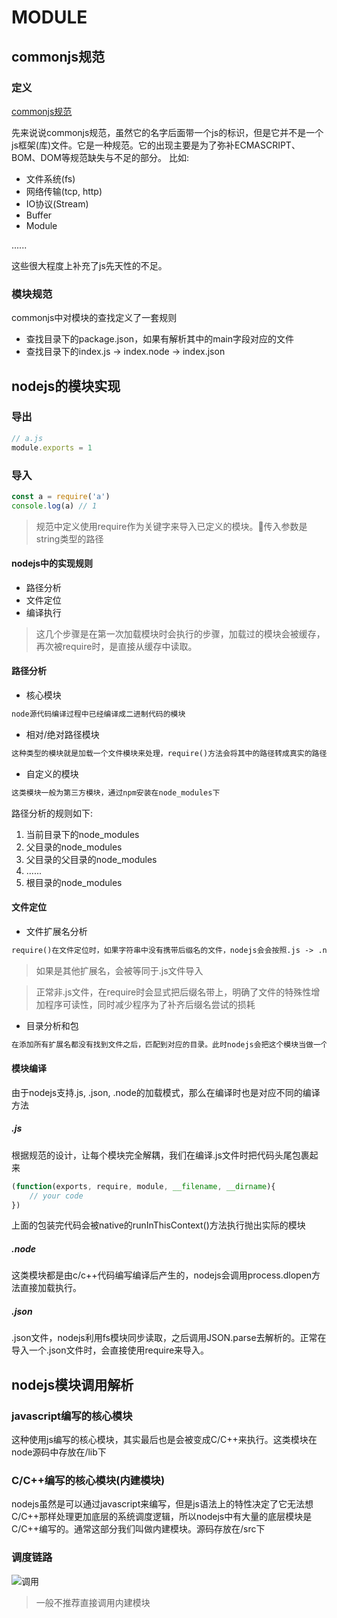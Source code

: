 # MODULE

## commonjs规范

### 定义

[commonjs规范](http://wiki.commonjs.org/wiki/CommonJS)

先来说说commonjs规范，虽然它的名字后面带一个js的标识，但是它并不是一个js框架(库)文件。它是一种规范。它的出现主要是为了弥补ECMASCRIPT、BOM、DOM等规范缺失与不足的部分。
比如:

* 文件系统(fs)
* 网络传输(tcp, http)
* IO协议(Stream)
* Buffer
* Module

......

这些很大程度上补充了js先天性的不足。

### 模块规范

commonjs中对模块的查找定义了一套规则

* 查找目录下的package.json，如果有解析其中的main字段对应的文件
* 查找目录下的index.js -> index.node -> index.json

## nodejs的模块实现


### 导出

```js
// a.js
module.exports = 1
```

### 导入

```js
const a = require('a')
console.log(a) // 1
```

> 规范中定义使用require作为关键字来导入已定义的模块。传入参数是string类型的路径

#### nodejs中的实现规则

* 路径分析
* 文件定位
* 编译执行

> 这几个步骤是在第一次加载模块时会执行的步骤，加载过的模块会被缓存，再次被require时，是直接从缓存中读取。


#### 路径分析

* 核心模块

```txt
node源代码编译过程中已经编译成二进制代码的模块
```

* 相对/绝对路径模块

```txt
这种类型的模块就是加载一个文件模块来处理，require()方法会将其中的路径转成真实的路径的去索引，找到对应的模块编译执行。
```

* 自定义的模块

```txt
这类模块一般为第三方模块，通过npm安装在node_modules下
```

路径分析的规则如下:

1. 当前目录下的node_modules
1. 父目录的node_modules
1. 父目录的父目录的node_modules
1. ......
1. 根目录的node_modules

#### 文件定位

* 文件扩展名分析

```txt
require()在文件定位时，如果字符串中没有携带后缀名的文件，nodejs会会按照.js -> .node -> .json顺序自动添加后缀名尝试读取文件。
```

> 如果是其他扩展名，会被等同于.js文件导入

> 正常非.js文件，在require时会显式把后缀名带上，明确了文件的特殊性增加程序可读性，同时减少程序为了补齐后缀名尝试的损耗

* 目录分析和包

```txt
在添加所有扩展名都没有找到文件之后，匹配到对应的目录。此时nodejs会把这个模块当做一个包来出来。(按照commonjs规范来查找)
```

#### 模块编译

由于nodejs支持.js, .json, .node的加载模式，那么在编译时也是对应不同的编译方法


##### .js

根据规范的设计，让每个模块完全解耦，我们在编译.js文件时把代码头尾包裹起来

```js
(function(exports, require, module, __filename, __dirname){
    // your code
})
```

上面的包装完代码会被native的runInThisContext()方法执行抛出实际的模块


##### .node

这类模块都是由c/c++代码编写编译后产生的，nodejs会调用process.dlopen方法直接加载执行。

##### .json

.json文件，nodejs利用fs模块同步读取，之后调用JSON.parse去解析的。正常在导入一个.json文件时，会直接使用require来导入。

## nodejs模块调用解析

### javascript编写的核心模块

这种使用js编写的核心模块，其实最后也是会被变成C/C++来执行。这类模块在node源码中存放在/lib下

### C/C++编写的核心模块(内建模块)
nodejs虽然是可以通过javascript来编写，但是js语法上的特性决定了它无法想C/C++那样处理更加底层的系统调度逻辑，所以nodejs中有大量的底层模块是C/C++编写的。通常这部分我们叫做内建模块。源码存放在/src下

### 调度链路

![调用](http://studzw.github.io/nodejs/module.jpeg)

> 一般不推荐直接调用内建模块




















